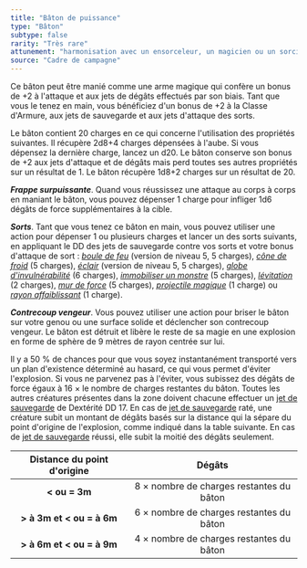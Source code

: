 ```yaml
---
title: "Bâton de puissance"
type: "Bâton"
subtype: false
rarity: "Très rare"
attunement: "harmonisation avec un ensorceleur, un magicien ou un sorcier exigée"
source: "Cadre de campagne"
---
```

Ce bâton peut être manié comme une arme magique qui confère un bonus de +2 à l'attaque et aux jets de dégâts effectués par son biais. Tant que vous le tenez en main, vous bénéficiez d'un bonus de +2 à la Classe d'Armure, aux jets de sauvegarde et aux jets d'attaque des sorts.

Le bâton contient 20 charges en ce qui concerne l'utilisation des propriétés suivantes. Il récupère 2d8+4 charges dépensées à l'aube. Si vous dépensez la dernière charge, lancez un d20. Le bâton conserve son bonus de +2 aux jets d'attaque et de dégâts mais perd toutes ses autres propriétés sur un résultat de 1. Le bâton récupère 1d8+2 charges sur un résultat de 20.

***Frappe surpuissante***. Quand vous réussissez une attaque au corps à corps en maniant le bâton, vous pouvez dépenser 1 charge pour infliger 1d6 dégâts de force supplémentaires à la cible.

***Sorts***. Tant que vous tenez ce bâton en main, vous pouvez utiliser une action pour dépenser 1 ou plusieurs charges et lancer un des sorts suivants, en appliquant le DD des jets de sauvegarde contre vos sorts et votre bonus d'attaque de sort : [_boule de feu_](/grimoire/boule-de-feu/) (version de niveau 5, 5 charges), [_cône de froid_](/grimoire/cone-de-froid/) (5 charges), [_éclair_](/grimoire/eclair/) (version de niveau 5, 5 charges), [_globe d'invulnérabilité_](/grimoire/globe-d-invulnerabilite/) (6 charges), [_immobiliser un monstre_](/grimoire/immobiliser-un-monstre/) (5 charges), [_lévitation_](/grimoire/levitation/) (2 charges), [_mur de force_](/grimoire/mur-de-force/) (5 charges), [_projectile magique_](/grimoire/projectile-magique/) (1 charge) ou [_rayon affaiblissant_](/grimoire/rayon-affaiblissant/) (1 charge).

***Contrecoup vengeur***. Vous pouvez utiliser une action pour briser le bâton sur votre genou ou une surface solide et déclencher son contrecoup vengeur. Le bâton est détruit et libère le reste de sa magie en une explosion en forme de sphère de 9 mètres de rayon centrée sur lui.

Il y a 50 % de chances pour que vous soyez instantanément transporté vers un plan d'existence déterminé au hasard, ce qui vous permet d'éviter l'explosion. Si vous ne parvenez  pas à l'éviter, vous subissez des dégâts de force égaux à 16 × le nombre de charges restantes du bâton. Toutes les autres créatures présentes dans la zone doivent chacune effectuer un [jet de sauvegarde](/utiliser-les-caracteristiques/#jets-de-sauvegarde) de Dextérité DD 17. En cas de [jet de sauvegarde](/utiliser-les-caracteristiques/#jets-de-sauvegarde) raté, une créature subit un montant de dégâts basés sur la distance qui la sépare du point d'origine de l'explosion, comme indiqué dans la table suivante. En cas de [jet de sauvegarde](/utiliser-les-caracteristiques/#jets-de-sauvegarde) réussi, elle subit la moitié des dégâts seulement.

|Distance du point d'origine|Dégâts|
|:-:|:-:|
|**&lt; ou = 3m**|8 × nombre de charges restantes du bâton|
|**&gt; à 3m et &lt; ou = à 6m**|6 × nombre de charges restantes du bâton|
|**&gt; à 6m et &lt; ou = à 9m**|4 × nombre de charges restantes du bâton|
